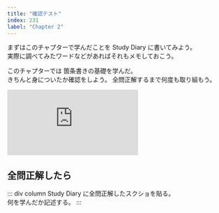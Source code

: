 ```yaml
---
title: "確認テスト"
index: 231
label: "Chapter 2"
---
```


まずはこのチャプターで学んだことを Study Diary に書いてみよう。  
実際に調べてみたワードなどがあればそれもメモしておこう。

このチャプターでは 箇条書きの基礎を学んだ。  
きちんと身についたか確認をしよう。
全問正解するまで何度も取り組もう。

<iframe src="https://docs.google.com/forms/d/e/1FAIpQLSdcm-ANYvwBQq3KMGmSF1j32m_FZv5WiTwK3ImVcl_z8ynW9g/viewform?embedded=true" frameborder="0" marginheight="0" marginwidth="0">読み込んでいます…</iframe>

## 全問正解したら

::: div column
Study Diary に全問正解したスクショを貼る。  
何を学んだか記述する。
:::
